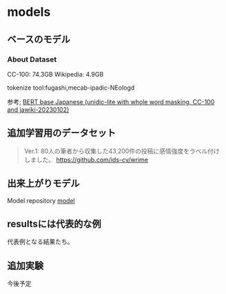 # models

## ベースのモデル

### About Dataset

CC-100: 74.3GB
Wikipedia: 4.9GB

tokenize tool:fugashi,mecab-ipadic-NEologd

参考;
[BERT base Japanese (unidic-lite with whole word masking, CC-100 and jawiki-20230102)](https://huggingface.co/tohoku-nlp/bert-base-japanese-v3)

## 追加学習用のデータセット

> Ver.1: 80人の筆者から収集した43,200件の投稿に感情強度をラベル付けしました。
https://github.com/ids-cv/wrime

## 出来上がりモデル

Model repository
[model](https://huggingface.co/kynea0b/cl-tohoku-bert-base-japanese-v3-wrime-8-emotions)

## resultsには代表的な例

代表例となる結果たち。

## 追加実験

今後予定
